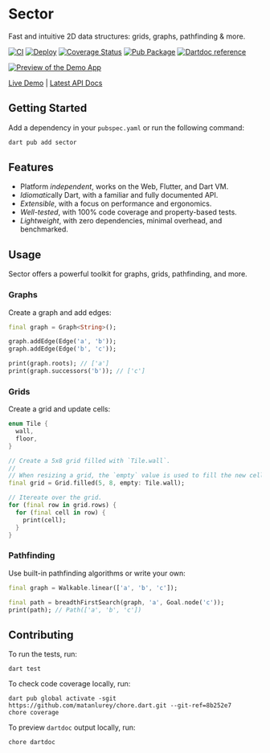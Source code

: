 # Sector

Fast and intuitive 2D data structures: grids, graphs, pathfinding & more.

[![CI](https://github.com/matanlurey/sector/actions/workflows/ci.yaml/badge.svg)](https://github.com/matanlurey/sector/actions/workflows/ci.yaml)
[![Deploy](https://github.com/matanlurey/sector.dart/actions/workflows/deploy.yaml/badge.svg)](https://github.com/matanlurey/sector.dart/actions/workflows/deploy.yaml)
[![Coverage Status](https://coveralls.io/repos/github/matanlurey/sector/badge.svg?branch=main)](https://coveralls.io/github/matanlurey/sector?branch=main)
[![Pub Package](https://img.shields.io/pub/v/sector.svg)](https://pub.dev/packages/sector)
[![Dartdoc reference](https://img.shields.io/badge/dartdoc-reference-blue.svg)](https://pub.dev/documentation/sector/latest/)

[![Preview of the Demo App](https://github.com/user-attachments/assets/8071eab4-a234-492b-8c2e-1fa4233febed)](./example/demo)

[Live Demo](https://matanlurey.github.io/sector.dart/) | [Latest API Docs](https://matanlurey.github.io/sector.dart/api)

## Getting Started

Add a dependency in your `pubspec.yaml` or run the following command:

```bash
dart pub add sector
```

## Features

- Platform _independent_, works on the Web, Flutter, and Dart VM.
- *Idiomatic*ally Dart, with a familiar and fully documented API.
- _Extensible_, with a focus on performance and ergonomics.
- _Well-tested_, with 100% code coverage and property-based tests.
- _Lightweight_, with zero dependencies, minimal overhead, and benchmarked.

## Usage

Sector offers a powerful toolkit for graphs, grids, pathfinding, and more.

### Graphs

Create a graph and add edges:

```dart
final graph = Graph<String>();

graph.addEdge(Edge('a', 'b'));
graph.addEdge(Edge('b', 'c'));

print(graph.roots); // ['a']
print(graph.successors('b')); // ['c']
```

### Grids

Create a grid and update cells:

```dart
enum Tile {
  wall,
  floor,
}

// Create a 5x8 grid filled with `Tile.wall`.
//
// When resizing a grid, the `empty` value is used to fill the new cells.
final grid = Grid.filled(5, 8, empty: Tile.wall);

// Itereate over the grid.
for (final row in grid.rows) {
  for (final cell in row) {
    print(cell);
  }
}
```

### Pathfinding

Use built-in pathfinding algorithms or write your own:

```dart
final graph = Walkable.linear(['a', 'b', 'c']);

final path = breadthFirstSearch(graph, 'a', Goal.node('c'));
print(path); // Path(['a', 'b', 'c'])
```

## Contributing

To run the tests, run:

```shell
dart test
```

To check code coverage locally, run:

```shell
dart pub global activate -sgit https://github.com/matanlurey/chore.dart.git --git-ref=8b252e7
chore coverage
```

To preview `dartdoc` output locally, run:

```shell
chore dartdoc
```

<!--
TODO: Add a note about use of `cspell` (i.e. technical terms needing to be precise).
-->
